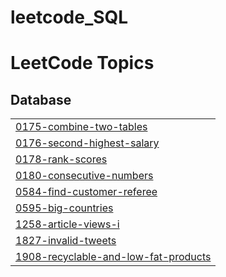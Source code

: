 # leetcode_SQL
<!---LeetCode Topics Start-->
# LeetCode Topics
## Database
|  |
| ------- |
| [0175-combine-two-tables](https://github.com/Adarshit007/leetcode_SQL/tree/master/0175-combine-two-tables) |
| [0176-second-highest-salary](https://github.com/Adarshit007/leetcode_SQL/tree/master/0176-second-highest-salary) |
| [0178-rank-scores](https://github.com/Adarshit007/leetcode_SQL/tree/master/0178-rank-scores) |
| [0180-consecutive-numbers](https://github.com/Adarshit007/leetcode_SQL/tree/master/0180-consecutive-numbers) |
| [0584-find-customer-referee](https://github.com/Adarshit007/leetcode_SQL/tree/master/0584-find-customer-referee) |
| [0595-big-countries](https://github.com/Adarshit007/leetcode_SQL/tree/master/0595-big-countries) |
| [1258-article-views-i](https://github.com/Adarshit007/leetcode_SQL/tree/master/1258-article-views-i) |
| [1827-invalid-tweets](https://github.com/Adarshit007/leetcode_SQL/tree/master/1827-invalid-tweets) |
| [1908-recyclable-and-low-fat-products](https://github.com/Adarshit007/leetcode_SQL/tree/master/1908-recyclable-and-low-fat-products) |
<!---LeetCode Topics End-->